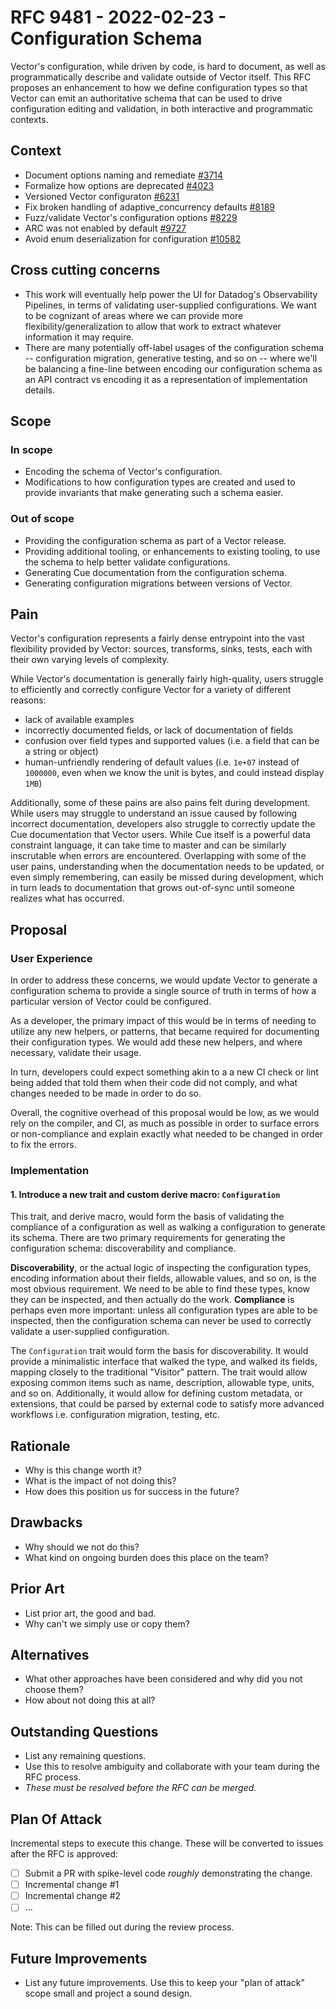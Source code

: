 # RFC 9481 - 2022-02-23 - Configuration Schema

Vector's configuration, while driven by code, is hard to document, as well as programmatically
describe and validate outside of Vector itself.  This RFC proposes an enhancement to how we define
configuration types so that Vector can emit an authoritative schema that can be used to drive
configuration editing and validation, in both interactive and programmatic contexts.

## Context

- Document options naming and remediate [#3714](https://github.com/vectordotdev/vector/issues/3714)
- Formalize how options are deprecated [#4023](https://github.com/vectordotdev/vector/issues/4023)
- Versioned Vector configuraton [#6231](https://github.com/vectordotdev/vector/issues/6231)
- Fix broken handling of adaptive_concurrency defaults [#8189](https://github.com/vectordotdev/vector/issues/8189)
- Fuzz/validate Vector's configuration options [#8229](https://github.com/vectordotdev/vector/issues/8229)
- ARC was not enabled by default [#9727](https://github.com/vectordotdev/vector/issues/9727)
- Avoid enum deserialization for configuration [#10582](https://github.com/vectordotdev/vector/issues/10582)

## Cross cutting concerns

- This work will eventually help power the UI for Datadog's Observability Pipelines, in terms of validating
  user-supplied configurations.  We want to be cognizant of areas where we can provide more
  flexibility/generalization to allow that work to extract whatever information it may require.
- There are many potentially off-label usages of the configuration schema -- configuration migration, generative
  testing, and so on -- where we'll be balancing a fine-line between encoding our configuration
  schema as an API contract vs encoding it as a representation of implementation details.

## Scope

### In scope

- Encoding the schema of Vector's configuration.
- Modifications to how configuration types are created and used to provide invariants that make
  generating such a schema easier.

### Out of scope

- Providing the configuration schema as part of a Vector release.
- Providing additional tooling, or enhancements to existing tooling, to use the schema to help
  better validate configurations.
- Generating Cue documentation from the configuration schema.
- Generating configuration migrations between versions of Vector.

## Pain

Vector's configuration represents a fairly dense entrypoint into the vast flexibility provided by
Vector: sources, transforms, sinks, tests, each with their own varying levels of complexity.

While Vector's documentation is generally fairly high-quality, users struggle to efficiently and
correctly configure Vector for a variety of different reasons:
- lack of available examples
- incorrectly documented fields, or lack of documentation of fields
- confusion over field types and supported values (i.e. a field that can be a string or object)
- human-unfriendly rendering of default values (i.e. `1e+07` instead of `1000000`, even when we know
  the unit is bytes, and could instead display `1MB`)

Additionally, some of these pains are also pains felt during development.  While users may struggle
to understand an issue caused by following incorrect documentation, developers also struggle to
correctly update the Cue documentation that Vector users.  While Cue itself is a powerful data
constraint language, it can take time to master and can be similarly inscrutable when errors are
encountered.  Overlapping with some of the user pains, understanding when the documentation needs to
be updated, or even simply remembering, can easily be missed during development, which in turn leads
to documentation that grows out-of-sync until someone realizes what has occurred.

## Proposal

### User Experience

In order to address these concerns, we would update Vector to generate a configuration schema to
provide a single source of truth in terms of how a particular version of Vector could be configured.

As a developer, the primary impact of this would be in terms of needing to utilize any new helpers,
or patterns, that became required for documenting their configuration types.  We would add these new
helpers, and where necessary, validate their usage.

In turn, developers could expect something akin to a a new CI check or lint being added that told
them when their code did not comply, and what changes needed to be made in order to do so.

Overall, the cognitive overhead of this proposal would be low, as we would rely on the compiler, and
CI, as much as possible in order to surface errors or non-compliance and explain exactly what needed
to be changed in order to fix the errors.

### Implementation

#### 1. Introduce a new trait and custom derive macro: `Configuration`

This trait, and derive macro, would form the basis of validating the compliance of a configuration
as well as walking a configuration to generate its schema. There are two primary requirements for
generating the configuration schema: discoverability and compliance.

**Discoverability**, or the actual logic of inspecting the configuration types, encoding information
about their fields, allowable values, and so on, is the most obvious requirement.  We need to be
able to find these types, know they can be inspected, and then actually do the work. **Compliance** is
perhaps even more important: unless all configuration types are able to be inspected, then the
configuration schema can never be used to correctly validate a user-supplied configuration.

The `Configuration` trait would form the basis for discoverability.  It would provide a minimalistic
interface that walked the type, and walked its fields, mapping closely to the traditional "Visitor"
pattern.  The trait would allow exposing common items such as name, description, allowable type,
units, and so on.  Additionally, it would allow for defining custom metadata, or extensions, that
could be parsed by external code to satisfy more advanced workflows i.e. configuration migration,
testing, etc.



## Rationale

- Why is this change worth it?
- What is the impact of not doing this?
- How does this position us for success in the future?

## Drawbacks

- Why should we not do this?
- What kind on ongoing burden does this place on the team?

## Prior Art

- List prior art, the good and bad.
- Why can't we simply use or copy them?

## Alternatives

- What other approaches have been considered and why did you not choose them?
- How about not doing this at all?

## Outstanding Questions

- List any remaining questions.
- Use this to resolve ambiguity and collaborate with your team during the RFC process.
- *These must be resolved before the RFC can be merged.*

## Plan Of Attack

Incremental steps to execute this change. These will be converted to issues after the RFC is approved:

- [ ] Submit a PR with spike-level code _roughly_ demonstrating the change.
- [ ] Incremental change #1
- [ ] Incremental change #2
- [ ] ...

Note: This can be filled out during the review process.

## Future Improvements

- List any future improvements. Use this to keep your "plan of attack" scope small and project a sound design.
